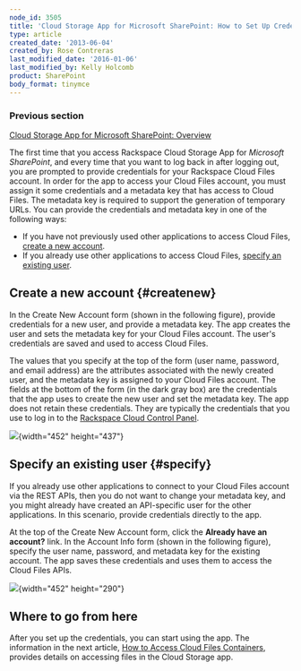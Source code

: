 ```yaml
---
node_id: 3505
title: 'Cloud Storage App for Microsoft SharePoint: How to Set Up Credentials to Access Cloud Files'
type: article
created_date: '2013-06-04'
created_by: Rose Contreras
last_modified_date: '2016-01-06'
last_modified_by: Kelly Holcomb
product: SharePoint
body_format: tinymce
---
```


### Previous section

[Cloud Storage App for Microsoft SharePoint:
Overview](/howto/cloud-storage-app-for-microsoft-sharepoint-overview)

The first time that you access Rackspace Cloud Storage App for
*Microsoft SharePoint*, and every time that you want to log back in
after logging out, you are prompted to provide credentials for your
Rackspace Cloud Files account. In order for the app to access your Cloud
Files account, you must assign it some credentials and a metadata key
that has access to Cloud Files. The metadata key is required to support
the generation of temporary URLs. You can provide the credentials and
metadata key in one of the following ways:

-   If you have not previously used other applications to access Cloud
    Files, [create a new account](#createnew).
-   If you already use other applications to access Cloud Files,
    [specify an existing user](#specify).

Create a new account {#createnew}
--------------------

In the Create New Account form (shown in the following figure), provide
credentials for a new user, and provide a metadata key. The app creates
the user and sets the metadata key for your Cloud Files account. The
user's credentials are saved and used to access Cloud Files.

The values that you specify at the top of the form (user name, password,
and email address) are the attributes associated with the newly created
user, and the metadata key is assigned to your Cloud Files account. The
fields at the bottom of the form (in the dark gray box) are the
credentials that the app uses to create the new user and set the
metadata key. The app does not retain these credentials. They are
typically the credentials that you use to log in to the [Rackspace Cloud
Control Panel](https://mycloud.rackspace.com).

![](https://8026b2e3760e2433679c-fffceaebb8c6ee053c935e8915a3fbe7.ssl.cf2.rackcdn.com/field/image/Fig%20--%20Create%20New%20Account_0.jpg){width="452"
height="437"}

Specify an existing user {#specify}
------------------------

If you already use other applications to connect to your Cloud Files
account via the REST APIs, then you do not want to change your metadata
key, and you might already have created an API-specific user for the
other applications. In this scenario, provide credentials directly to
the app.

At the top of the Create New Account form, click the **Already have an
account?** link. In the Account Info form (shown in the following
figure), specify the user name, password, and metadata key for the
existing account. The app saves these credentials and uses them to
access the Cloud Files APIs.

![](https://8026b2e3760e2433679c-fffceaebb8c6ee053c935e8915a3fbe7.ssl.cf2.rackcdn.com/field/image/Fig%20--%20Use%20Existing%20Account_0.jpg){width="452"
height="290"}

Where to go from here
---------------------

After you set up the credentials, you can start using the app. The
information in the next article, [How to Access Cloud Files
Containers](/howto/cloud-storage-app-for-microsoft-sharepoint-accessing-cloud-files-containers),
provides details on accessing files in the Cloud Storage app.

